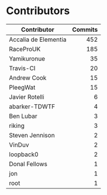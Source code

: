 Contributors
============


| Contributor | Commits |
|---|---:|
| Accalia de Elementia | 452 |
| RaceProUK | 185 |
| Yamikuronue | 35 |
| Travis-CI | 20 |
| Andrew Cook | 15 |
| PleegWat | 15 |
| Javier Rotelli | 6 |
| abarker-TDWTF | 4 |
| Ben Lubar | 3 |
| riking | 3 |
| Steven Jennison | 2 |
| VinDuv | 2 |
| loopback0 | 2 |
| Donal Fellows | 1 |
| jon | 1 |
| root | 1 |